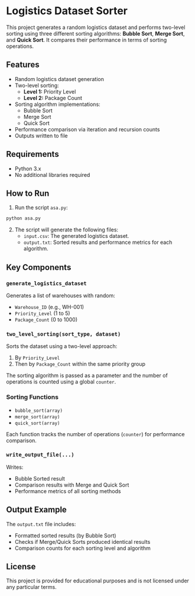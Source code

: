 
# Logistics Dataset Sorter

This project generates a random logistics dataset and performs two-level sorting using three different sorting algorithms: **Bubble Sort**, **Merge Sort**, and **Quick Sort**. It compares their performance in terms of sorting operations.

## Features

- Random logistics dataset generation
- Two-level sorting:
  - **Level 1:** Priority Level
  - **Level 2:** Package Count
- Sorting algorithm implementations:
  - Bubble Sort
  - Merge Sort
  - Quick Sort
- Performance comparison via iteration and recursion counts
- Outputs written to file

## Requirements

- Python 3.x
- No additional libraries required

## How to Run

1. Run the script `asa.py`:

```bash
python asa.py
```

2. The script will generate the following files:
   - `input.csv`: The generated logistics dataset.
   - `output.txt`: Sorted results and performance metrics for each algorithm.

## Key Components

### `generate_logistics_dataset`
Generates a list of warehouses with random:
- `Warehouse_ID` (e.g., WH-001)
- `Priority_Level` (1 to 5)
- `Package_Count` (0 to 1000)

### `two_level_sorting(sort_type, dataset)`
Sorts the dataset using a two-level approach:
1. By `Priority_Level`
2. Then by `Package_Count` within the same priority group

The sorting algorithm is passed as a parameter and the number of operations is counted using a global `counter`.

### Sorting Functions
- `bubble_sort(array)`
- `merge_sort(array)`
- `quick_sort(array)`

Each function tracks the number of operations (`counter`) for performance comparison.

### `write_output_file(...)`
Writes:
- Bubble Sorted result
- Comparison results with Merge and Quick Sort
- Performance metrics of all sorting methods

## Output Example

The `output.txt` file includes:
- Formatted sorted results (by Bubble Sort)
- Checks if Merge/Quick Sorts produced identical results
- Comparison counts for each sorting level and algorithm

## License

This project is provided for educational purposes and is not licensed under any particular terms.
